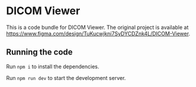 
  # DICOM Viewer

  This is a code bundle for DICOM Viewer. The original project is available at https://www.figma.com/design/TuKucwjkni7SyDYCDZnk4L/DICOM-Viewer.

  ## Running the code

  Run `npm i` to install the dependencies.

  Run `npm run dev` to start the development server.
  